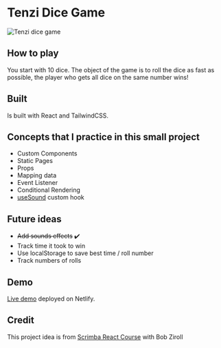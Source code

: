 # Tenzi Dice Game

![Tenzi dice game](https://cdn.shopify.com/s/files/1/0286/0056/5863/products/TG003TRC_B_HO20_1024x1024@2x.jpg?v=1601419812)

## How to play

You start with 10 dice. The object of the game is to roll the dice as fast as possible, the player who gets all dice on the same number wins!

## Built

Is built with React and TailwindCSS.

## Concepts that I practice in this small project

- Custom Components
- Static Pages
- Props
- Mapping data
- Event Listener
- Conditional Rendering
- [useSound](https://www.npmjs.com/package/use-sound) custom hook

## Future ideas

- ~~Add sounds effects~~ ✔️
- Track time it took to win
- Use localStorage to save best time / roll number
- Track numbers of rolls

## Demo

[Live demo](https://tenzi-dice-game.netlify.app/) deployed on Netlify.

## Credit

This project idea is from [Scrimba React Course](https://scrimba.com/learn/learnreact) with Bob Ziroll
